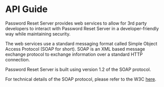 [title]: # (API Guide)
[tags]: # (api)
[priority]: # (900)

# API Guide

Password Reset Server provides web services to allow for 3rd party developers to
interact with Password Reset Server in a developer-friendly way while
maintaining security.

The web services use a standard messaging format called Simple Object Access
Protocol (SOAP for short). SOAP is an XML based message exchange protocol to
exchange information over a standard HTTP connection.

Password Reset Server is built using version 1.2 of the SOAP protocol.

For technical details of the SOAP protocol, please refer to the W3C [here](http://www.w3.org/TR/2007/REC-soap12-part0-20070427/).